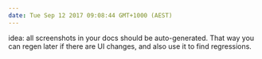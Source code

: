 ```yaml
---
date: Tue Sep 12 2017 09:08:44 GMT+1000 (AEST)
---
```


idea: all screenshots in your docs should be auto-generated. That way you can regen later if there are UI changes, and also use it to find regressions.

